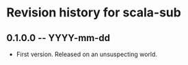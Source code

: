 # Revision history for scala-sub

## 0.1.0.0 -- YYYY-mm-dd

* First version. Released on an unsuspecting world.
